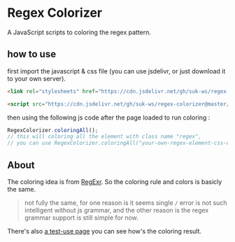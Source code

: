 # Regex Colorizer

A JavaScript scripts to coloring the regex pattern.

## how to use

first import the javascript & css file (you can use jsdelivr, or just download it to your own server).

```html
<link rel="stylesheets" href="https://cdn.jsdelivr.net/gh/suk-ws/regex-colorizer@master/regex-colorizer-default.min.css">

<script src="https://cdn.jsdelivr.net/gh/suk-ws/regex-colorizer@master/regex-colorizer.min.js">
```

then using the following js code after the page loaded to run coloring :

```javascript
RegexColorizer.coloringAll();
// this will coloring all the element with class name "regex",
// you can use RegexColorizer.coloringAll("your-own-regex-element-css-class"); to define a different class name.
```

## About

The coloring idea is from [RegExr](https://regexr.com/). So the coloring rule and colors is basicly the same.

> not fully the same, for one reason is it seems single `/` error is not such intelligent without js grammar,
> and the other reason is the regex grammar support is still simple for now.

There's also [a test-use page](https://book.sukazyo.cc/%root/test-regex-highlight) you can see how's the coloring result.
